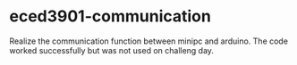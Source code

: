 # eced3901-communication
Realize the communication function between minipc and arduino. The code worked successfully but was not used on challeng day.
